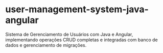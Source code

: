 # user-management-system-java-angular
Sistema de Gerenciamento de Usuários com Java e Angular, implementando operações CRUD completas e integradas com banco de dados e gerenciamento de migrações.
